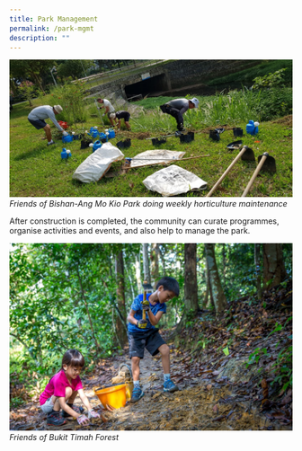 ```yaml
---
title: Park Management
permalink: /park-mgmt
description: ""
---
```

![Alt text for image on Isomer site](/images/FoBAMKP.JPG)
*Friends of Bishan-Ang Mo Kio Park doing weekly horticulture maintenance*

After construction is completed, the community can curate programmes, organise activities and events, and also help to manage the park.

![Alt text for image on Isomer site](/images/FoBTP.JPG)
*Friends of Bukit Timah Forest*